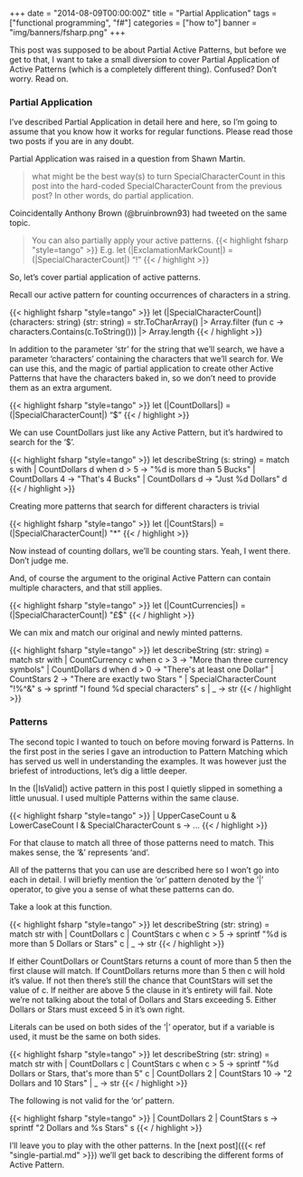 +++
date = "2014-08-09T00:00:00Z"
title = "Partial Application"
tags = ["functional programming", "f#"]
categories = ["how to"]
banner = "img/banners/fsharp.png" 
+++

This post was supposed to be about Partial Active Patterns, but before we get to that, I want to take a small diversion to cover Partial Application of Active Patterns (which is a completely different thing). Confused? Don’t worry. Read on.

### Partial Application
I’ve described Partial Application in detail here and here, so I’m going to assume that you know how it works for regular functions. Please read those two posts if you are in any doubt.

Partial Application was raised in a question from Shawn Martin.

> what might be the best way(s) to turn SpecialCharacterCount in this post into the hard-coded SpecialCharacterCount from the previous post? In other words, do partial application.

Coincidentally Anthony Brown (@bruinbrown93) had tweeted on the same topic.

> You can also partially apply your active patterns. 
{{< highlight fsharp "style=tango" >}}
E.g. let (|ExclamationMarkCount|) = (|SpecialCharacterCount|) “!”
{{< / highlight >}}

So, let’s cover partial application of active patterns.

Recall our active pattern for counting occurrences of characters in a string.

{{< highlight fsharp "style=tango" >}}
let (|SpecialCharacterCount|) (characters: string) (str: string) =
    str.ToCharArray()
    |> Array.filter (fun c -> characters.Contains(c.ToString()))
    |> Array.length
{{< / highlight >}}

In addition to the parameter ‘str’ for the string that we’ll search, we have a parameter ‘characters’ containing the characters that we’ll search for. We can use this, and the magic of partial application to create other Active Patterns that have the characters baked in, so we don’t need to provide them as an extra argument.

{{< highlight fsharp "style=tango" >}}
let (|CountDollars|) = (|SpecialCharacterCount|) “$”
{{< / highlight >}}

We can use CountDollars just like any Active Pattern, but it’s hardwired to search for the ‘$’.

{{< highlight fsharp "style=tango" >}}
let describeString (s: string) =
    match s with
    | CountDollars d when d > 5 -> "%d is more than 5 Bucks"
    | CountDollars 4 -> "That's 4 Bucks"
    | CountDollars d -> "Just %d Dollars" d 
{{< / highlight >}}

Creating more patterns that search for different characters is trivial

{{< highlight fsharp "style=tango" >}}
let (|CountStars|) = (|SpecialCharacterCount|) "*"
{{< / highlight >}}

Now instead of counting dollars, we’ll be counting stars.
Yeah, I went there. Don’t judge me.

And, of course the argument to the original Active Pattern can contain multiple characters, and that still applies.

{{< highlight fsharp "style=tango" >}}
let (|CountCurrencies|) = (|SpecialCharacterCount|) "£$"
{{< / highlight >}}

We can mix and match our original and newly minted patterns.

{{< highlight fsharp "style=tango" >}}
let describeString (str: string) =
    match str with
    | CountCurrency c when c > 3 -> "More than three currency symbols"
    | CountDollars d when d > 0 -> "There's at least one Dollar"
    | CountStars 2 -> "There are exactly two Stars "
    | SpecialCharacterCount "!%^&" s -> sprintf "I found %d special characters" s
    | _ -> str 
{{< / highlight >}}

### Patterns
The second topic I wanted to touch on before moving forward is Patterns. In the first post in the series I gave an introduction to Pattern Matching which has served us well in understanding the examples. It was however just the briefest of introductions, let’s dig a little deeper.

In the (|IsValid|) active pattern in this post I quietly slipped in something a little unusual. I used multiple Patterns within the same clause.

{{< highlight fsharp "style=tango" >}}
| UpperCaseCount u & LowerCaseCount l & SpecialCharacterCount s -> ...
{{< / highlight >}}

For that clause to match all three of those patterns need to match. This makes sense, the ‘&’ represents ‘and’.

All of the patterns that you can use are described here so I won’t go into each in detail. I will briefly mention the ‘or’ pattern denoted by the ‘|’ operator, to give you a sense of what these patterns can do.

Take a look at this function.

{{< highlight fsharp "style=tango" >}}
let describeString (str: string) =
    match str with
    | CountDollars c | CountStars c when c > 5 -> sprintf "%d is more than 5 Dollars or Stars" c
    | _ -> str 
{{< / highlight >}}

If either CountDollars or CountStars returns a count of more than 5 then the first clause will match. If CountDollars returns more than 5 then c will hold it’s value. If not then there’s still the chance that CountStars will set the value of c. If neither are above 5 the clause in it’s entirety will fail. Note we’re not talking about the total of Dollars and Stars exceeding 5. Either Dollars or Stars must exceed 5 in it’s own right.

Literals can be used on both sides of the ‘|’ operator, but if a variable is used, it must be the same on both sides.

{{< highlight fsharp "style=tango" >}}
let describeString (str: string) =
    match str with
    | CountDollars c | CountStars c when c > 5 -> sprintf "%d Dollars or Stars, that's more than 5" c
    | CountDollars 2 | CountStars 10 -> "2 Dollars and 10 Stars"
    | _ -> str 
{{< / highlight >}}

The following is not valid for the ‘or’ pattern.

{{< highlight fsharp "style=tango" >}}
| CountDollars 2 | CountStars s -> sprintf "2 Dollars and %s Stars" s
{{< / highlight >}}

I’ll leave you to play with the other patterns. In the [next post]({{< ref "single-partial.md" >}}) we’ll get back to describing the different forms of Active Pattern.